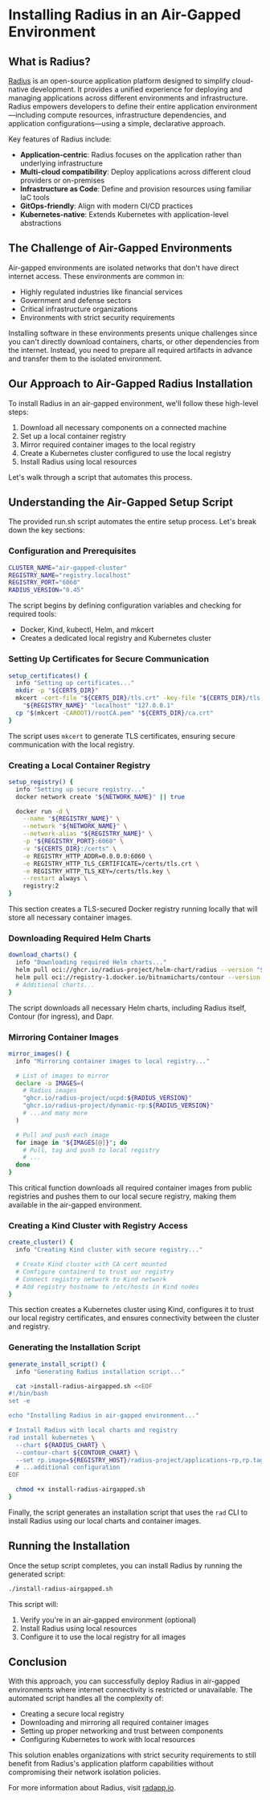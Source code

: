 # Installing Radius in an Air-Gapped Environment

## What is Radius?

[Radius](https://radapp.io/) is an open-source application platform designed to simplify cloud-native development. It provides a unified experience for deploying and managing applications across different environments and infrastructure. Radius empowers developers to define their entire application environment—including compute resources, infrastructure dependencies, and application configurations—using a simple, declarative approach.

Key features of Radius include:

- **Application-centric**: Radius focuses on the application rather than underlying infrastructure
- **Multi-cloud compatibility**: Deploy applications across different cloud providers or on-premises
- **Infrastructure as Code**: Define and provision resources using familiar IaC tools
- **GitOps-friendly**: Align with modern CI/CD practices
- **Kubernetes-native**: Extends Kubernetes with application-level abstractions

## The Challenge of Air-Gapped Environments

Air-gapped environments are isolated networks that don't have direct internet access. These environments are common in:

- Highly regulated industries like financial services
- Government and defense sectors
- Critical infrastructure organizations
- Environments with strict security requirements

Installing software in these environments presents unique challenges since you can't directly download containers, charts, or other dependencies from the internet. Instead, you need to prepare all required artifacts in advance and transfer them to the isolated environment.

## Our Approach to Air-Gapped Radius Installation

To install Radius in an air-gapped environment, we'll follow these high-level steps:

1. Download all necessary components on a connected machine
2. Set up a local container registry
3. Mirror required container images to the local registry
4. Create a Kubernetes cluster configured to use the local registry
5. Install Radius using local resources

Let's walk through a script that automates this process.

## Understanding the Air-Gapped Setup Script

The provided run.sh script automates the entire setup process. Let's break down the key sections:

### Configuration and Prerequisites

```bash
CLUSTER_NAME="air-gapped-cluster"
REGISTRY_NAME="registry.localhost"
REGISTRY_PORT="6060"
RADIUS_VERSION="0.45"
```

The script begins by defining configuration variables and checking for required tools:

- Docker, Kind, kubectl, Helm, and mkcert
- Creates a dedicated local registry and Kubernetes cluster

### Setting Up Certificates for Secure Communication

```bash
setup_certificates() {
  info "Setting up certificates..."
  mkdir -p "${CERTS_DIR}"
  mkcert -cert-file "${CERTS_DIR}/tls.crt" -key-file "${CERTS_DIR}/tls.key" \
    "${REGISTRY_NAME}" "localhost" "127.0.0.1"
  cp "$(mkcert -CAROOT)/rootCA.pem" "${CERTS_DIR}/ca.crt"
}
```

The script uses `mkcert` to generate TLS certificates, ensuring secure communication with the local registry.

### Creating a Local Container Registry

```bash
setup_registry() {
  info "Setting up secure registry..."
  docker network create "${NETWORK_NAME}" || true

  docker run -d \
    --name "${REGISTRY_NAME}" \
    --network "${NETWORK_NAME}" \
    --network-alias "${REGISTRY_NAME}" \
    -p "${REGISTRY_PORT}:6060" \
    -v "${CERTS_DIR}:/certs" \
    -e REGISTRY_HTTP_ADDR=0.0.0.0:6060 \
    -e REGISTRY_HTTP_TLS_CERTIFICATE=/certs/tls.crt \
    -e REGISTRY_HTTP_TLS_KEY=/certs/tls.key \
    --restart always \
    registry:2
}
```

This section creates a TLS-secured Docker registry running locally that will store all necessary container images.

### Downloading Required Helm Charts

```bash
download_charts() {
  info "Downloading required Helm charts..."
  helm pull oci://ghcr.io/radius-project/helm-chart/radius --version "${RADIUS_VERSION}.0" -d "${CHARTS_DIR}"
  helm pull oci://registry-1.docker.io/bitnamicharts/contour --version 11.1.1 -d "${CHARTS_DIR}"
  # Additional charts...
}
```

The script downloads all necessary Helm charts, including Radius itself, Contour (for ingress), and Dapr.

### Mirroring Container Images

```bash
mirror_images() {
  info "Mirroring container images to local registry..."

  # List of images to mirror
  declare -a IMAGES=(
    # Radius images
    "ghcr.io/radius-project/ucpd:${RADIUS_VERSION}"
    "ghcr.io/radius-project/dynamic-rp:${RADIUS_VERSION}"
    # ...and many more
  )

  # Pull and push each image
  for image in "${IMAGES[@]}"; do
    # Pull, tag and push to local registry
    # ...
  done
}
```

This critical function downloads all required container images from public registries and pushes them to our local secure registry, making them available in the air-gapped environment.

### Creating a Kind Cluster with Registry Access

```bash
create_cluster() {
  info "Creating Kind cluster with secure registry..."

  # Create Kind cluster with CA cert mounted
  # Configure containerd to trust our registry
  # Connect registry network to Kind network
  # Add registry hostname to /etc/hosts in Kind nodes
}
```

This section creates a Kubernetes cluster using Kind, configures it to trust our local registry certificates, and ensures connectivity between the cluster and registry.

### Generating the Installation Script

```bash
generate_install_script() {
  info "Generating Radius installation script..."

  cat >install-radius-airgapped.sh <<EOF
#!/bin/bash
set -e

echo "Installing Radius in air-gapped environment..."

# Install Radius with local charts and registry
rad install kubernetes \
  --chart ${RADIUS_CHART} \
  --contour-chart ${CONTOUR_CHART} \
  --set rp.image=${REGISTRY_HOST}/radius-project/applications-rp,rp.tag=${RADIUS_VERSION} \
  # ...additional configuration
EOF

  chmod +x install-radius-airgapped.sh
}
```

Finally, the script generates an installation script that uses the `rad` CLI to install Radius using our local charts and container images.

## Running the Installation

Once the setup script completes, you can install Radius by running the generated script:

```bash
./install-radius-airgapped.sh
```

This script will:

1. Verify you're in an air-gapped environment (optional)
2. Install Radius using local resources
3. Configure it to use the local registry for all images

## Conclusion

With this approach, you can successfully deploy Radius in air-gapped environments where internet connectivity is restricted or unavailable. The automated script handles all the complexity of:

- Creating a secure local registry
- Downloading and mirroring all required container images
- Setting up proper networking and trust between components
- Configuring Kubernetes to work with local resources

This solution enables organizations with strict security requirements to still benefit from Radius's application platform capabilities without compromising their network isolation policies.

For more information about Radius, visit [radapp.io](https://radapp.io/).

